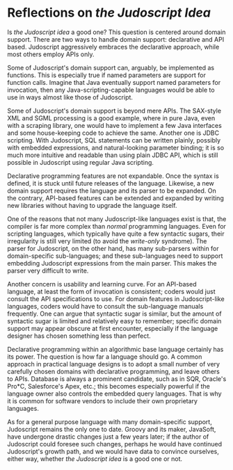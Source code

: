 # Reflections on _the Judoscript Idea_

Is _the Judoscript idea_ a good one? This question is centered around domain support. There are two ways to handle domain support: declarative and API based. Judoscript aggressively embraces the declarative approach, while most others employ APIs only.

Some of Judoscript's domain support can, arguably, be implemented as functions. This is especially true if named parameters are support for function calls. Imagine that Java eventually support named parameters for invocation, then any Java-scripting-capable languages would be able to use in ways almost like those of Judoscript.

Some of Judoscript's domain support is beyond mere APIs. The SAX-style XML and SGML processing is a good example, where in pure Java, even with a scraping library,  one would have to implement a few Java interfaces and some house-keeping code to achieve the same. Another one is JDBC scripting. With Judoscript, SQL statements can be written plainly, possibly with embedded expressions, and natural-looking parameter binding; it is so much more intuitive and readable than using plain JDBC API, which is still possible in Judoscript using regular Java scripting.

Declarative programming features are not expandable. Once the syntax is defined, it is stuck until future releases of the language. Likewise, a new domain support requires the language and its parser to be expanded. On the contrary, API-based features can be extended and expanded by writing new libraries without having to upgrade the language itself.

One of the reasons that not many Judoscript-like languages exist is that, the compiler is far more complex than _normal_ programming languages. Even for scripting languages, which typically have quite a few syntactic sugars, their irregularity is still very limited (to avoid the _write-only_ syndrome). The parser for Judoscript, on the other hand, has many sub-parsers within for domain-specific sub-languages; and these sub-languages need to support embedding Judoscript expressions from the main parser. This makes the parser very difficult to write.

Another concern is usability and learning curve. For an API-based language, at least the form of invocation is consistent; coders would just consult the API specifications to use. For domain features in Judoscript-like languages, coders would have to consult the sub-language manuals frequently. One can argue that syntactic sugar is similar, but the amount of syntactic sugar is limited and relatively easy to remember; specific domain support may appear obscure at first encounter, especially if the language designer has chosen something less than perfect.

Declarative programming within an algorithmic base language certainly has its power. The question is how far a language should go. A common approach in practical language designs is to adopt a small number of very carefully chosen domains with declarative programming, and leave others to APIs. Database is always a prominent candidate, such as in SQR, Oracle's Pro*C, Salesforce's Apex, etc.; this becomes especially powerful if the language owner also controls the embedded query languages. That is why it is common for software vendors to include their own proprietary languages.

As for a general purpose language with many domain-specific support, Judoscript remains the only one to date. Groovy and its maker, JavaSoft, have undergone drastic changes just a few years later; if the author of Judoscript could foresee such changes, perhaps he would have continued Judoscript's growth path, and we would have data to convince ourselves, either way, whether _the Judoscript idea_ is a good one or not.
